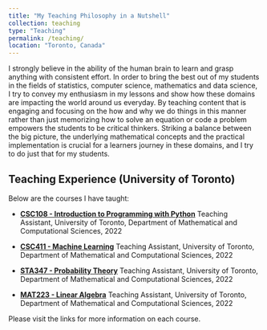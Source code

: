 ```yaml
---
title: "My Teaching Philosophy in a Nutshell"
collection: teaching
type: "Teaching"
permalink: /teaching/
location: "Toronto, Canada"
---
```


I strongly believe in the ability of the human brain to learn and grasp anything with consistent effort. In order to bring the best out of my students in the fields of statistics, computer science, mathematics and data science, I try to convey my enthusiasm in my lessons and show how these domains are impacting the world around us everyday. By teaching content that is engaging and focusing on the how and why we do things in this manner rather than just memorizing how to solve an equation or code a problem empowers the students to be critical thinkers. Striking a balance between the big picture, the underlying mathematical concepts and the practical implementation is crucial for a learners journey in these domains, and I try to do just that for my students.

## Teaching Experience (University of Toronto)

Below are the courses I have taught:

- [**CSC108 - Introduction to Programming with Python**](http://www.cs.toronto.edu/~rgrosse/courses/csc108_f18/)
  Teaching Assistant, University of Toronto, Department of Mathematical and Computational Sciences, 2022

- [**CSC411 - Machine Learning**](http://www.cs.toronto.edu/~rgrosse/courses/csc411_f18/)
  Teaching Assistant, University of Toronto, Department of Mathematical and Computational Sciences, 2022

- [**STA347 - Probability Theory**](http://www.cs.toronto.edu/~rgrosse/courses/sta347_f18/)
  Teaching Assistant, University of Toronto, Department of Mathematical and Computational Sciences, 2022

- [**MAT223 - Linear Algebra**](http://www.cs.toronto.edu/~rgrosse/courses/mat223_f18/)
  Teaching Assistant, University of Toronto, Department of Mathematical and Computational Sciences, 2022

Please visit the links for more information on each course.